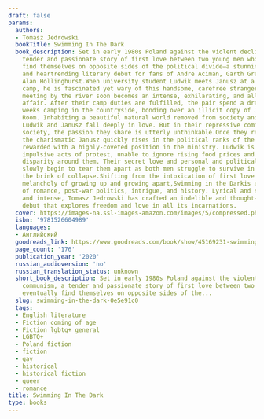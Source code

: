 ```yaml
---
draft: false
params:
  authors:
  - Tomasz Jedrowski
  bookTitle: Swimming In The Dark
  book_description: Set in early 1980s Poland against the violent decline of communism, a
    tender and passionate story of first love between two young men who eventually
    find themselves on opposite sides of the political divide—a stunningly poetic
    and heartrending literary debut for fans of Andre Aciman, Garth Greenwell, and
    Alan Hollinghurst.When university student Ludwik meets Janusz at a summer agricultural
    camp, he is fascinated yet wary of this handsome, carefree stranger. But a chance
    meeting by the river soon becomes an intense, exhilarating, and all-consuming
    affair. After their camp duties are fulfilled, the pair spend a dreamlike few
    weeks camping in the countryside, bonding over an illicit copy of James Baldwin’sGiovanni’s
    Room. Inhabiting a beautiful natural world removed from society and its constraints,
    Ludwik and Janusz fall deeply in love. But in their repressive communist and Catholic
    society, the passion they share is utterly unthinkable.Once they return to Warsaw,
    the charismatic Janusz quickly rises in the political ranks of the party and is
    rewarded with a highly-coveted position in the ministry. Ludwik is drawn toward
    impulsive acts of protest, unable to ignore rising food prices and the stark economic
    disparity around them. Their secret love and personal and political differences
    slowly begin to tear them apart as both men struggle to survive in a regime on
    the brink of collapse.Shifting from the intoxication of first love to the quiet
    melancholy of growing up and growing apart,Swimming in the Darkis a potent blend
    of romance, post-war politics, intrigue, and history. Lyrical and sensual, immersive
    and intense, Tomasz Jedrowski has crafted an indelible and thought-provoking literary
    debut that explores freedom and love in all its incarnations.
  cover: https://images-na.ssl-images-amazon.com/images/S/compressed.photo.goodreads.com/books/1582771710i/45169231.jpg
  isbn: '9781526604989'
  languages:
  - Английский
  goodreads_link: https://www.goodreads.com/book/show/45169231-swimming-in-the-dark
  page_count: '176'
  publication_year: '2020'
  russian_audioversion: 'no'
  russian_translation_status: unknown
  short_book_description: Set in early 1980s Poland against the violent decline of
    communism, a tender and passionate story of first love between two young men who
    eventually find themselves on opposite sides of the...
  slug: swimming-in-the-dark-0e5e91c0
  tags:
  - English literature
  - Fiction coming of age
  - Fiction lgbtq+ general
  - LGBTQ+
  - Poland fiction
  - fiction
  - gay
  - historical
  - historical fiction
  - queer
  - romance
title: Swimming In The Dark
type: books
---
```

